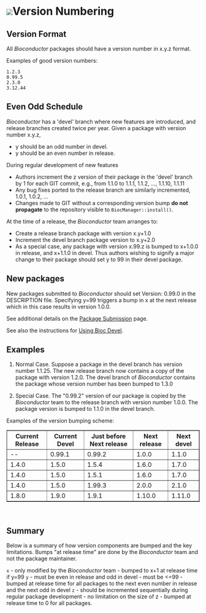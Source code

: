 ![](/images/icons/magnifier.gif)Version Numbering
=================

Version Format
-----------------
All _Bioconductor_ packages should have a version number in x.y.z format.

Examples of good version numbers:

    1.2.3
    0.99.5
    2.3.0
    3.12.44

Even Odd Schedule
-----------------

_Bioconductor_ has a 'devel' branch where new features are introduced,
and release branches created twice per year.  Given a package with
version number x.y.z,

* y should be an odd number in devel.
* y should be an even number in release.

During regular development of new features

* Authors increment the z version of their package in the 'devel'
  branch by 1 for each GIT commit, e.g., from 1.1.0 to 1.1.1, 1.1.2,
  ..., 1.1.10, 1.1.11
* Any bug fixes ported to the release branch are similarly
  incremented, 1.0.1, 1.0.2, ...
* Changes made to GIT without a corresponding version bump **do not
  propagate** to the repository visible to `BiocManager::install()`.

At the time of a release, the _Bioconductor_ team arranges to:

* Create a release branch package with version x.y+1.0
* Increment the devel branch package version to x.y+2.0
* As a special case, any package with version x.99.z is bumped to
  x+1.0.0 in release, and x+1.1.0 in devel. Thus authors wishing to
  signify a major change to their package should set y to 99 in their
  devel package.

New packages
-----------------

New packages submitted to _Bioconductor_ should set Version: 0.99.0 in the
DESCRIPTION file. Specifying y=99 triggers a bump in x at the next release
which in this case results in version 1.0.0.

See additional details on 
the [Package Submission](/developers/package-submission) page.

See also the instructions for [Using Bioc Devel][].

[Using Bioc Devel]: /developers/how-to/useDevel/

Examples
-----------------

1. Normal Case. Suppose a package in the devel branch has version
   number 1.1.25. The new release branch now contains a copy of the
   package with version 1.2.0.  The devel branch of _Bioconductor_
   contains the package whose version number has been bumped to
   1.3.0

2. Special Case.  The "0.99.2" version of our package is copied by the
   _Bioconductor_ team to the release branch with version number
   1.0.0. The package version is bumped to 1.1.0 in the devel
   branch.

Examples of the version bumping scheme:

<table border="1" cellpadding="5" cellspacing="0">
<thead valign="bottom">
<tr>
  <th class="head">Current Release</th>
  <th class="head">Current Devel</th>
  <th class="head">Just before Next release</th>
  <th class="head">Next release</th>
  <th class="head">Next devel</th>
</tr>
</thead>
<tbody valign="top">
<tr>
  <td>--</td><td>0.99.1</td><td>0.99.2</td><td>1.0.0</td><td>1.1.0</td>
</tr>
<tr>
  <td>1.4.0</td><td>1.5.0</td><td>1.5.4</td><td>1.6.0</td><td>1.7.0</td>
</tr>
<tr>
  <td>1.4.0</td><td>1.5.0</td><td>1.5.1</td><td>1.6.0</td><td>1.7.0</td>
</tr>
<tr>
  <td>1.4.0</td><td>1.5.0</td><td>1.99.3</td><td>2.0.0</td><td>2.1.0</td>
</tr>
<tr>
  <td>1.8.0</td><td>1.9.0</td><td>1.9.1</td><td>1.10.0</td><td>1.11.0</td>
</tr>
</tbody>
</table>
<br />

Summary
-----------------

Below is a summary of how version components are bumped and the
key limitations. Bumps "at release time" are done by the _Bioconductor_ 
team and not the package maintainer.

`x` 
    - only modified by the _Bioconductor_ team
    - bumped to x+1 at release time if y=99
`y` 
    - must be even in release and odd in devel
    - must be <=99
    - bumped at release time for all packages to the next
      even number in release and the next odd in devel
`z`
    - should be incremented sequentially during regular package development
    - no limitation on the size of z
    - bumped at release time to 0 for all packages.

